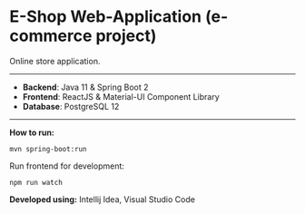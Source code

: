  # E-Shop Web-Application (e-commerce project)
 
 Online store application.
 
 ---
 
 * **Backend**: Java 11 & Spring Boot 2
 * **Frontend**: ReactJS & Material-UI Component Library
 * **Database**: PostgreSQL 12
 
 ---
 
**How to run:**

```
mvn spring-boot:run
```

Run frontend for development:

```
npm run watch
```
**Developed using:** Intellij Idea, Visual Studio Code
